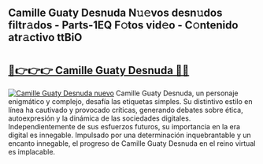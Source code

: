 ## Camille Guaty Desnuda N𝚞𝚎vos desn𝚞dos filtr𝚊dos - Parts-1EQ F𝚘tos vid𝚎o - C𝚘ntenido atr𝚊ctivo ttBiO

# <h2><a href="http://mb3884.tromn.icu/?c=Camille+Guaty+Desnuda">🔗👉👉👉 Camille Guaty Desnuda 🔗🔗</a></h2>

[![Camille Guaty Desnuda nuevo](https://i.imgur.com/pEAQMta.gif)](http://mb3884.tromn.icu/?c=Camille+Guaty+Desnuda)
Camille Guaty Desnuda, un personaje enigmático y complejo, desafía las etiquetas simples. Su distintivo estilo en línea ha cautivado y provocado críticas, generando debates sobre ética, autoexpresión y la dinámica de las sociedades digitales. Independientemente de sus esfuerzos futuros, su importancia en la era digital es innegable. Impulsado por una determinación inquebrantable y un encanto innegable, el progreso de Camille Guaty Desnuda en el reino virtual es implacable.

